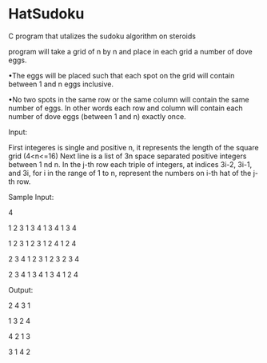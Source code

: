 # HatSudoku

C program that utalizes the sudoku algorithm on steroids

program will take a grid of n by n and place in each grid a number of dove eggs.

•The eggs will be placed such that each spot on the grid will contain between 1 and n eggs 
inclusive.

•No two spots in the same row or the same column will contain the same number of eggs. In 
other words each row and column will contain each number of dove eggs (between 1 and n) 
exactly once.

Input:

First integeres is single and positive n, it represents the length of the square grid (4<n<=16)
Next line is a list of 3n space separated positive integers between 1 nd n.
In the j-th row each triple of integers, at indices 3i-2, 3i-1, and 3i, for i in the range of 1 to n, 
represent the numbers on i-th hat of the j-th row.

Sample Input:

4

1 2 3 1 3 4 1 3 4 1 3 4

1 2 3 1 2 3 1 2 4 1 2 4

2 3 4 1 2 3 1 2 3 2 3 4

2 3 4 1 3 4 1 3 4 1 2 4

Output:

2 4 3 1

1 3 2 4

4 2 1 3

3 1 4 2
